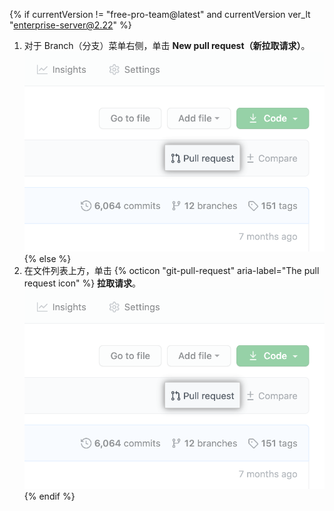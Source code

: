 {% if currentVersion != "free-pro-team@latest" and currentVersion ver_lt "enterprise-server@2.22" %}
1. 对于 Branch（分支）菜单右侧，单击 **New pull request（新拉取请求）**。 ![文件列表上方的"拉取请求"链接](/assets/images/help/pull_requests/pull-request-start-review-button.png)
{% else %}
1. 在文件列表上方，单击
{% octicon "git-pull-request" aria-label="The pull request icon" %} **拉取请求**。
  ![文件列表上方的"拉取请求"链接](/assets/images/help/pull_requests/pull-request-start-review-button.png)
{% endif %}
